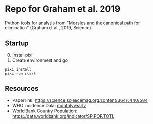 # Repo for Graham et al. 2019

Python tools for analysis from "Measles and the canonical path for elimination" 
(Graham et al., 2019, Science)

## Startup
0. Install pixi
1. Create environment and go
```
pixi install
pixi run start
```

## Resources
- Paper link: https://science.sciencemag.org/content/364/6440/584
- WHO Incidence Data: [monthly](https://www.who.int/teams/immunization-vaccines-and-biologicals/immunization-analysis-and-insights/surveillance/monitoring/provisional-monthly-measles-and-rubella-data)[yearly](https://www.who.int/data/gho/data/indicators/indicator-details/GHO/measles---number-of-reported-cases)
- World Bank Country Population: https://data.worldbank.org/indicator/SP.POP.TOTL 